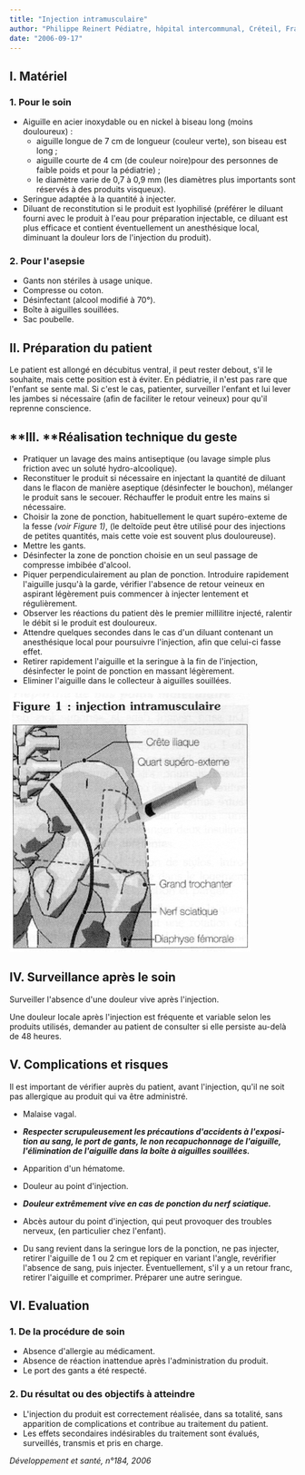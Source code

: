 ```yaml
---
title: "Injection intramusculaire"
author: "Philippe Reinert Pédiatre, hôpital intercommunal, Créteil, France"
date: "2006-09-17"
---
```


## **I. Matériel**

### **1. Pour le soin**

*   Aiguille en acier inoxydable ou en nickel à biseau long (moins douloureux) :
    *   aiguille longue de 7 cm de longueur (couleur verte), son biseau est long ;
    *   aiguille courte de 4 cm (de couleur noire)pour des personnes de faible poids et pour la pédiatrie) ;
    *   le diamètre varie de 0,7 à 0,9 mm (les dia­mètres plus importants sont réservés à des produits visqueux).
*   Seringue adaptée à la quantité à injecter.
*   Diluant de reconstitution si le produit est lyophilisé (préférer le diluant fourni avec le produit à l'eau pour préparation injectable, ce diluant est plus efficace et contient éven­tuellement un anesthésique local, diminuant la douleur lors de l'injection du produit).

### **2. Pour l'asepsie**

*   Gants non stériles à usage unique.
*   Compresse ou coton.
*   Désinfectant (alcool modifié à 70°).
*   Boîte à aiguilles souillées.
*   Sac poubelle.

## **II. Préparation du patient**

Le patient est allongé en décubitus ventral, il peut rester debout, s'il le souhaite, mais cette position est à éviter. En pédiatrie, il n'est pas rare que l'enfant se sente mal. Si c'est le cas, patienter, surveiller l'enfant et lui lever les jambes si nécessaire (afin de faciliter le retour veineux) pour qu'il reprenne conscience.

## **III. ****Réalisation technique du geste**

*   Pratiquer un lavage des mains antiseptique (ou lavage simple plus friction avec un solu­té hydro-alcoolique).
*   Reconstituer le produit si nécessaire en injectant la quantité de diluant dans le flacon de manière aseptique (désinfecter le bou­chon), mélanger le produit sans le secouer. Réchauffer le produit entre les mains si nécessaire.
*   Choisir la zone de ponction, habituellement le quart supéro-exteme de la fesse _(voir Figure 1)_, (le deltoïde peut être utilisé pour des injections de petites quantités, mais cette voie est souvent plus douloureuse).
*   Mettre les gants.
*   Désinfecter la zone de ponction choisie en un seul passage de compresse imbibée d'alcool.
*   Piquer perpendiculairement au plan de ponc­tion. Introduire rapidement l'aiguille jusqu'à la garde, vérifier l'absence de retour veineux en aspirant légèrement puis commencer à injec­ter lentement et régulièrement.
*   Observer les réactions du patient dès le premier millilitre injecté, ralentir le débit si le produit est douloureux.
*   Attendre quelques secondes dans le cas d'un diluant contenant un anesthésique local pour poursuivre l'injection, afin que celui-ci fasse effet.
*   Retirer rapidement l'aiguille et la seringue à la fin de l'injection, désinfecter le point de ponction en massant légèrement.
*   Eliminer l'aiguille dans le collecteur à aiguilles souillées.

![](12016.jpg)


## **IV. Surveillance après le soin**

Surveiller l'absence d'une douleur vive après l'injection.

Une douleur locale après l'injection est fréquen­te et variable selon les produits utilisés, deman­der au patient de consulter si elle persiste au-delà de 48 heures.

## V. Complications et risques

Il est important de vérifier auprès du patient, avant l'injection, qu'il ne soit pas allergique au produit qui va être administré.

*   Malaise vagal.
*   **_Respecter scrupuleusement les précautions d'accidents à l'exposi­tion au sang, le port de gants, le non recapuchonnage de l'aiguille, l'élimination de l'aiguille dans la boîte à aiguilles souillées._**
*   Apparition d'un hématome.
*   Douleur au point d'injection.
*   **_Douleur extrêmement vive en cas de ponction du nerf sciatique._**
*   Abcès autour du point d'injection, qui peut provoquer des troubles nerveux, (en particu­lier chez l'enfant).

*   Du sang revient dans la seringue lors de la ponction, ne pas injecter, retirer l'aiguille de 1 ou 2 cm et repiquer en variant l'angle, revérifier l'absence de sang, puis injecter. Éventuellement, s'il y a un retour franc, retirer l'aiguille et comprimer. Préparer une autre seringue.

## VI. Evaluation

### 1. De la procédure de soin

*   Absence d'allergie au médicament.
*   Absence de réaction inattendue après l'ad­ministration du produit.
*   Le port des gants a été respecté.

### 2. Du résultat ou des objectifs à atteindre

*   L'injection du produit est correctement réalisée, dans sa totalité, sans apparition de complications et contribue au traitement du patient.
*   Les effets secondaires indésirables du traite­ment sont évalués, surveillés, transmis et pris en charge.

_Développement et santé, n°184, 2006_